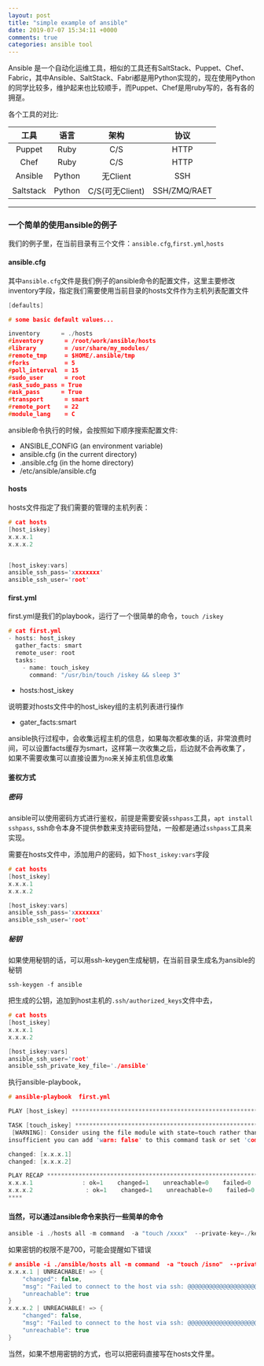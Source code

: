 ```yaml
---
layout: post
title: "simple example of ansible"
date: 2019-07-07 15:34:11 +0000
comments: true
categories: ansible tool
---
```


Ansible 是一个自动化运维工具，相似的工具还有SaltStack、Puppet、Chef、Fabric，其中Ansible、SaltStack、Fabri都是用Python实现的，现在使用Python的同学比较多，维护起来也比较顺手，而Puppet、Chef是用ruby写的，各有各的拥趸。

各个工具的对比:

工具 |	语言 |  架构 |	协议
:-----:| :-----:| :-----: | :-----:
Puppet |	Ruby |	C/S |	HTTP 
Chef |	Ruby |	C/S |	HTTP 
Ansible |	Python | 无Client |	SSH 
Saltstack |	Python |	C/S(可无Client) |	SSH/ZMQ/RAET 

----

### 一个简单的使用ansible的例子

我们的例子里，在当前目录有三个文件：`ansible.cfg`,`first.yml`,`hosts`

#### ansible.cfg

其中`ansible.cfg`文件是我们例子的ansible命令的配置文件，这里主要修改inventory字段，指定我们需要使用当前目录的hosts文件作为主机列表配置文件

```C
[defaults]

# some basic default values...

inventory      = ./hosts
#inventory      = /root/work/ansible/hosts
#library        = /usr/share/my_modules/
#remote_tmp     = $HOME/.ansible/tmp
#forks          = 5
#poll_interval  = 15
#sudo_user      = root
#ask_sudo_pass = True
#ask_pass      = True
#transport      = smart
#remote_port    = 22
#module_lang    = C
```

ansible命令执行的时候，会按照如下顺序搜索配置文件:

- ANSIBLE_CONFIG (an environment variable)
- ansible.cfg (in the current directory)
- .ansible.cfg (in the home directory)
- /etc/ansible/ansible.cfg

#### hosts

hosts文件指定了我们需要的管理的主机列表：

```C
# cat hosts
[host_iskey]
x.x.x.1
x.x.x.2


[host_iskey:vars]
ansible_ssh_pass='xxxxxxxx'
ansible_ssh_user='root'
```

#### first.yml

first.yml是我们的playbook，运行了一个很简单的命令，`touch /iskey`

```C  
# cat first.yml
- hosts: host_iskey
  gather_facts: smart
  remote_user: root
  tasks:
    - name: touch_iskey
      command: "/usr/bin/touch /iskey && sleep 3"
```

- hosts:host_iskey

说明要对hosts文件中的host_iskey组的主机列表进行操作

- gater_facts:smart

ansible执行过程中，会收集远程主机的信息，如果每次都收集的话，非常浪费时间，可以设置facts缓存为smart，这样第一次收集之后，后边就不会再收集了，如果不需要收集可以直接设置为`no`来关掉主机信息收集

#### 鉴权方式

##### 密码

ansible可以使用密码方式进行鉴权，前提是需要安装`sshpass`工具，`apt install sshpass`, ssh命令本身不提供参数来支持密码登陆，一般都是通过`sshpass`工具来实现。

需要在hosts文件中，添加用户的密码，如下`host_iskey:vars`字段

```C
# cat hosts
[host_iskey]
x.x.x.1
x.x.x.2

[host_iskey:vars]
ansible_ssh_pass='xxxxxxxx'
ansible_ssh_user='root'
```

##### 秘钥

如果使用秘钥的话，可以用ssh-keygen生成秘钥，在当前目录生成名为ansible的秘钥

    ssh-keygen -f ansible

把生成的公钥，追加到host主机的`.ssh/authorized_keys`文件中去，


```C
# cat hosts
[host_iskey]
x.x.x.1
x.x.x.2

[host_iskey:vars]
ansible_ssh_user='root'
ansible_ssh_private_key_file='./ansible'
```

执行ansible-playbook，

```C
# ansible-playbook  first.yml

PLAY [host_iskey] ****************************************************************************************************************************

TASK [touch_iskey] ***************************************************************************************************************************
 [WARNING]: Consider using the file module with state=touch rather than running 'touch'.  If you need to use command because file is
insufficient you can add 'warn: false' to this command task or set 'command_warnings=False' in ansible.cfg to get rid of this message.

changed: [x.x.x.1]
changed: [x.x.x.2]

PLAY RECAP ***********************************************************************************************************************************
x.x.x.1              : ok=1    changed=1    unreachable=0    failed=0    skipped=0    rescued=0    ignored=0
x.x.x.2               : ok=1    changed=1    unreachable=0    failed=0    skipped=0    rescued=0    ignored=0
****
```

#### 当然，可以通过ansible命令来执行一些简单的命令

```C
ansible -i ./hosts all -m command  -a "touch /xxxx"  --private-key=./key/ansible
```

如果密钥的权限不是700，可能会提醒如下错误

```C
# ansible -i ./ansible/hosts all -m command  -a "touch /isno"  --private-key=./ansible/ansible
x.x.x.1 | UNREACHABLE! => {
    "changed": false,
    "msg": "Failed to connect to the host via ssh: @@@@@@@@@@@@@@@@@@@@@@@@@@@@@@@@@@@@@@@@@@@@@@@@@@@@@@@@@@@\r\n@         WARNING: UNPROTECTED PRIVATE KEY FILE!          @\r\n@@@@@@@@@@@@@@@@@@@@@@@@@@@@@@@@@@@@@@@@@@@@@@@@@@@@@@@@@@@\r\nPermissions 0755 for './ansible' are too open.\r\nIt is required that your private key files are NOT accessible by others.\r\nThis private key will be ignored.\r\nLoad key \"./ansible\": bad permissions\r\nPermission denied (publickey,password).",
    "unreachable": true
}
x.x.x.2 | UNREACHABLE! => {
    "changed": false,
    "msg": "Failed to connect to the host via ssh: @@@@@@@@@@@@@@@@@@@@@@@@@@@@@@@@@@@@@@@@@@@@@@@@@@@@@@@@@@@\r\n@         WARNING: UNPROTECTED PRIVATE KEY FILE!          @\r\n@@@@@@@@@@@@@@@@@@@@@@@@@@@@@@@@@@@@@@@@@@@@@@@@@@@@@@@@@@@\r\nPermissions 0755 for './ansible' are too open.\r\nIt is required that your private key files are NOT accessible by others.\r\nThis private key will be ignored.\r\nLoad key \"./ansible\": bad permissions\r\nPermission denied (publickey,password).",
    "unreachable": true
}
```

当然，如果不想用密钥的方式，也可以把密码直接写在hosts文件里。